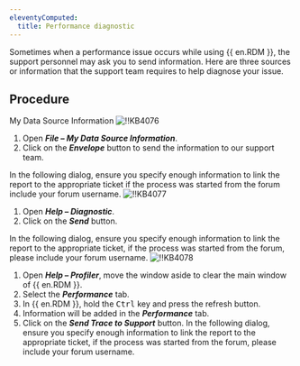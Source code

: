 ```yaml
---
eleventyComputed:
  title: Performance diagnostic
---
```

Sometimes when a performance issue occurs while using {{ en.RDM }}, the support personnel may ask you to send information. Here are three sources or information that the support team requires to help diagnose your issue.
## Procedure
My Data Source Information
![!!KB4076](https://cdnweb.devolutions.net/docs/docs_en_kb_KB4076.png)
1. Open ***File – My Data Source Information***.
1. Click on the ***Envelope*** button to send the information to our support team.

In the following dialog, ensure you specify enough information to link the report to the appropriate ticket if the process was started from the forum include your forum username.
![!!KB4077](https://cdnweb.devolutions.net/docs/docs_en_kb_KB4077.png)
1. Open ***Help – Diagnostic***.
1. Click on the ***Send*** button.

In the following dialog, ensure you specify enough information to link the report to the appropriate ticket, if the process was started from the forum, please include your forum username.
![!!KB4078](https://cdnweb.devolutions.net/docs/docs_en_kb_KB4078.png)
1. Open ***Help – Profiler***, move the window aside to clear the main window of {{ en.RDM }}.
1. Select the ***Performance*** tab.
1. In {{ en.RDM }}, hold the <kbd>Ctrl</kbd> key and press the refresh button.
1. Information will be added in the ***Performance*** tab.
1. Click on the ***Send Trace to Support*** button. In the following dialog, ensure you specify enough information to link the report to the appropriate ticket, if the process was started from the forum, please include your forum username.
